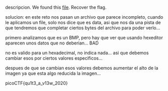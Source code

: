 descripcion.
We found this [file](https://mercury.picoctf.net/static/d0129ad98ba9258ab59e7700a1b18c14/tunn3l_v1s10n). Recover the flag.

solucion:
en este reto nos pasan un archivo que parece incompleto, cuando le aplicamos un file, solo nos dice que es data, asi que nos da una pista de que tendremos que completar ciertos bytes del archivo para poder verlo...

primero analizamos que es un BMP, pero hay que ver que usando hexeditor aparecen unos datos que no deberian...
BAD 

no es valido para un hexadecimal, no indica nada... asi que debemos cambiar esos por ciertos valores especificos...

despues de que se cambian esos valores debemos aumentar el alto de la imagen ya que esta algo reducida la imagen...


picoCTF{qu1t3_a_v13w_2020}